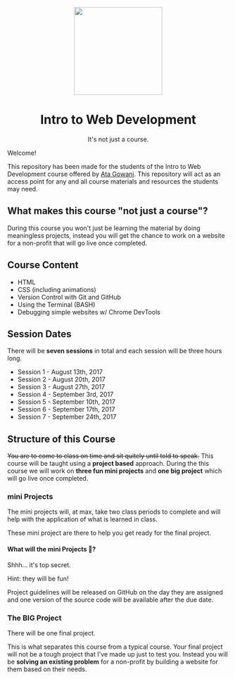 <p align="center"><img src="https://raw.githubusercontent.com/itwd/itwd/master/.github/logo-dark.png" height="200"><p>
<h1 align="center">Intro to Web Development</h1>
<p align="center">It's not just a course.</p>

Welcome!

This repository has been made for the students of the Intro to Web Development course offered by [Ata Gowani](http://www.atagowani.com). This repository will act as an access point for any and all course materials and resources the students may need.

## What makes this course "not just a course"?

During this course you won't just be learning the material by doing meaningless projects, instead you will get the chance to work on a website for a non-profit that will go live once completed.

## Course Content

* HTML
* CSS (including animations)
* Version Control with Git and GitHub
* Using the Terminal (BASH)
* Debugging simple websites w/ Chrome DevTools

## Session Dates

There will be **seven sessions** in total and each session will be three hours long.

* Session 1 - August 13th, 2017
* Session 2 - August 20th, 2017
* Session 3 - August 27th, 2017
* Session 4 - September 3rd, 2017
* Session 5 - September 10th, 2017
* Session 6 - September 17th, 2017
* Session 7 - September 24th, 2017

## Structure of this Course

~~You are to come to class on time and sit quitely until told to speak.~~ 
This course will be taught using a **project based** approach. During the this course we will work on **three fun mini projects** and **one big project** which will go live once completed.

### mini Projects

The mini projects will, at max, take two class periods to complete and will help with the application of what is learned in class.

These mini project are there to help you get ready for the final project.

#### What will the mini Projects :honeybee:?

Shhh... it's top secret.

Hint: they will be fun!

Project guidelines will be released on GitHub on the day they are assigned and one version of the source code will be available after the due date.

### The BIG Project

There will be one final project.

This is what separates this course from a typical course. Your final project will not be a tough project that I've made up just to test you. Instead you will be **solving an existing problem** for a non-profit by building a website for them based on their needs.